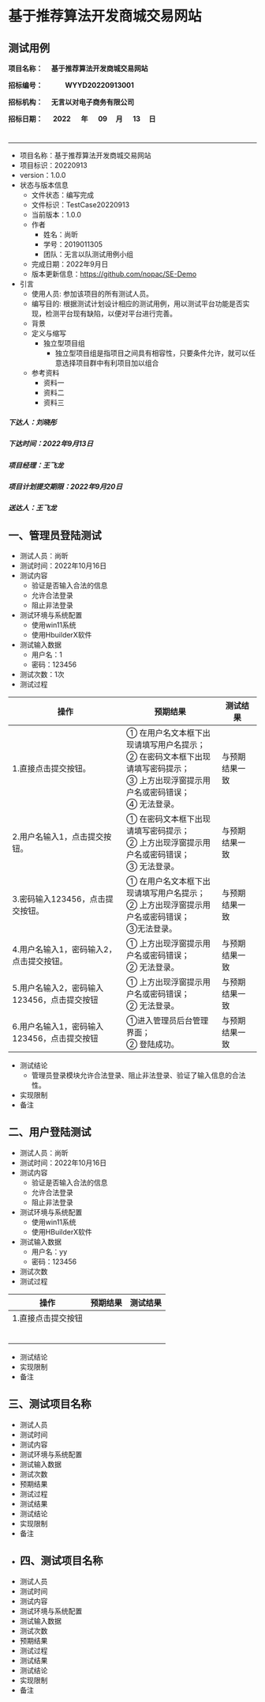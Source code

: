 # 基于推荐算法开发商城交易网站
## 测试用例
__项目名称：
&emsp;基于推荐算法开发商城交易网站&emsp;</span>__

**招标编号：
&emsp;&emsp;&emsp;WYYD20220913001&emsp;&emsp;&emsp;&emsp;</span>**

**招标机构：
&emsp;无言以对电子商务有限公司&emsp;&emsp;&emsp;</span>**

**招标日期：
&nbsp;&ensp;&ensp;2022&ensp;&ensp;&ensp;</span>年
&nbsp;&emsp;09&emsp;&nbsp;</span>月
&emsp;&nbsp;13&emsp;&nbsp;</span>日**
#


---

* 项目名称：基于推荐算法开发商城交易网站
* 项目标识：20220913
* version：1.0.0
* 状态与版本信息
    * 文件状态：编写完成
    * 文件标识：TestCase20220913
    * 当前版本：1.0.0
    * 作者
        * 姓名：尚昕
        * 学号：2019011305
        * 团队：无言以队测试用例小组
    * 完成日期：2022年9月日
    * 版本更新信息：https://github.com/nopac/SE-Demo
* 引言
    * 使用人员: 参加该项目的所有测试人员。
    * 编写目的: 根据测试计划设计相应的测试用例，用以测试平台功能是否实现，检测平台现有缺陷，以便对平台进行完善。
    * 背景
    * 定义与缩写
        * 独立型项目组
            * 独立型项目组是指项目之间具有相容性，只要条件允许，就可以任意选择项目群中有利项目加以组合
    * 参考资料
        * 资料一
        * 资料二
        * 资料三
##### 下达人：刘晓彤
##### 下达时间：2022年9月13日
##### 项目经理：王飞龙
##### 项目计划提交期限：2022年9月20日
##### 送达人：王飞龙

## 一、管理员登陆测试
* 测试人员：尚昕
* 测试时间：2022年10月16日 
* 测试内容
  * 验证是否输入合法的信息
  * 允许合法登录
  * 阻止非法登录
* 测试环境与系统配置
  * 使用win11系统
  * 使用HbuilderX软件
* 测试输入数据
  * 用户名：1
  * 密码：123456
* 测试次数：1次
* 测试过程

| 操作                         | 预期结果                                                                              | 测试结果    |
|----------------------------|-----------------------------------------------------------------------------------|---------|
| 1.直接点击提交按钮。                | ① 在用户名文本框下出现请填写用户名提示；<br/>② 在密码文本框下出现请填写密码提示；<br/>③ 上方出现浮窗提示用户名或密码错误；<br/>④ 无法登录。 | 与预期结果一致 |
| 2.用户名输入1，点击提交按钮。           | ① 在密码文本框下出现请填写密码提示；<br/>② 上方出现浮窗提示用户名或密码错误；<br/>③ 无法登录。                           | 与预期结果一致 |
| 3.密码输入123456，点击提交按钮。       | ① 在用户名文本框下出现请填写用户名提示；<br/>② 上方出现浮窗提示用户名或密码错误；<br/>③无法登录。                          | 与预期结果一致 |
| 4.用户名输入1，密码输入2，点击提交按钮。     | ① 上方出现浮窗提示用户名或密码错误；<br/> ②  无法登录。                                                 | 与预期结果一致 |
| 5.用户名输入2，密码输入123456，点击提交按钮 | ① 上方出现浮窗提示用户名或密码错误；<br/> ②  无法登录。                                                 | 与预期结果一致 |
| 6.用户名输入1，密码输入123456，点击提交按钮 | ①进入管理员后台管理界面；<br/>② 登陆成功。                                                         | 与预期结果一致 |

* 测试结论
  * 管理员登录模块允许合法登录、阻止非法登录、验证了输入信息的合法性。
* 实现限制
* 备注
## 二、用户登陆测试
* 测试人员：尚昕
* 测试时间：2022年10月16日
* 测试内容
  * 验证是否输入合法的信息
  * 允许合法登录
  * 阻止非法登录
* 测试环境与系统配置
  * 使用win11系统
  * 使用HBuilderX软件
* 测试输入数据
  * 用户名：yy
  * 密码：123456
* 测试次数
* 测试过程
 
| 操作         | 预期结果 | 测试结果 |
|------------|------|------|
| 1.直接点击提交按钮 |      |      |
|            |      |      |
|            |      |      |
|            |      |      |
|            |      |      |
|            |      |      |
|            |      |      |

* 测试结论
* 实现限制
* 备注
## 三、测试项目名称
* 测试人员
* 测试时间
* 测试内容
* 测试环境与系统配置
* 测试输入数据
* 测试次数
* 预期结果
* 测试过程
* 测试结果
* 测试结论
* 实现限制
* 备注
* ## 四、测试项目名称
* 测试人员
* 测试时间
* 测试内容
* 测试环境与系统配置
* 测试输入数据
* 测试次数
* 预期结果
* 测试过程
* 测试结果
* 测试结论
* 实现限制
* 备注

